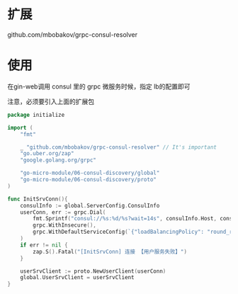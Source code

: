 # 扩展

github.com/mbobakov/grpc-consul-resolver



# 使用

在gin-web调用 consul 里的 grpc 微服务时候，指定 lb的配置即可

注意，必须要引入上面的扩展包

```go
package initialize

import (
	"fmt"

	_ "github.com/mbobakov/grpc-consul-resolver" // It's important
	"go.uber.org/zap"
	"google.golang.org/grpc"

	"go-micro-module/06-consul-discovery/global"
	"go-micro-module/06-consul-discovery/proto"
)

func InitSrvConn(){
	consulInfo := global.ServerConfig.ConsulInfo
	userConn, err := grpc.Dial(
		fmt.Sprintf("consul://%s:%d/%s?wait=14s", consulInfo.Host, consulInfo.Port, global.ServerConfig.UserSrvInfo.Name),
		grpc.WithInsecure(),
		grpc.WithDefaultServiceConfig(`{"loadBalancingPolicy": "round_robin"}`),
	)
	if err != nil {
		zap.S().Fatal("[InitSrvConn] 连接 【用户服务失败】")
	}

	userSrvClient := proto.NewUserClient(userConn)
	global.UserSrvClient = userSrvClient
}

```

 
